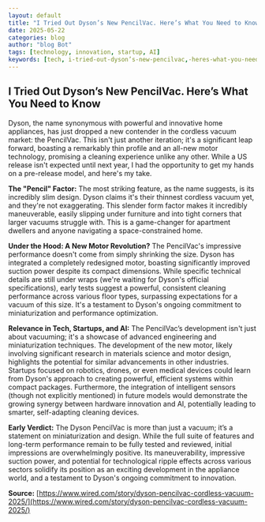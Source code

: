 ```yaml
---
layout: default
title: "I Tried Out Dyson’s New PencilVac. Here’s What You Need to Know"
date: 2025-05-22
categories: blog
author: "blog Bot"
tags: [technology, innovation, startup, AI]
keywords: [tech, i-tried-out-dyson’s-new-pencilvac,-heres-what-you-need-to-know, blog]
---
```


## I Tried Out Dyson’s New PencilVac. Here’s What You Need to Know

Dyson, the name synonymous with powerful and innovative home appliances, has just dropped a new contender in the cordless vacuum market: the PencilVac.  This isn't just another iteration; it's a significant leap forward, boasting a remarkably thin profile and an all-new motor technology, promising a cleaning experience unlike any other.  While a US release isn't expected until next year, I had the opportunity to get my hands on a pre-release model, and here's my take.

**The "Pencil" Factor:**  The most striking feature, as the name suggests, is its incredibly slim design.  Dyson claims it's their thinnest cordless vacuum yet, and they're not exaggerating.  This slender form factor makes it incredibly maneuverable, easily slipping under furniture and into tight corners that larger vacuums struggle with.  This is a game-changer for apartment dwellers and anyone navigating a space-constrained home.

**Under the Hood:  A New Motor Revolution?**  The PencilVac's impressive performance doesn't come from simply shrinking the size. Dyson has integrated a completely redesigned motor, boasting significantly improved suction power despite its compact dimensions.  While specific technical details are still under wraps (we're waiting for Dyson's official specifications), early tests suggest a powerful, consistent cleaning performance across various floor types, surpassing expectations for a vacuum of this size.  It's a testament to Dyson's ongoing commitment to miniaturization and performance optimization.

**Relevance in Tech, Startups, and AI:**  The PencilVac’s development isn't just about vacuuming; it's a showcase of advanced engineering and miniaturization techniques. The development of the new motor, likely involving significant research in materials science and motor design, highlights the potential for similar advancements in other industries.  Startups focused on robotics, drones, or even medical devices could learn from Dyson's approach to creating powerful, efficient systems within compact packages.  Furthermore, the integration of intelligent sensors (though not explicitly mentioned) in future models would demonstrate the growing synergy between hardware innovation and AI, potentially leading to smarter, self-adapting cleaning devices.

**Early Verdict:**  The Dyson PencilVac is more than just a vacuum; it’s a statement on miniaturization and design.  While the full suite of features and long-term performance remain to be fully tested and reviewed, initial impressions are overwhelmingly positive. Its maneuverability, impressive suction power, and potential for technological ripple effects across various sectors solidify its position as an exciting development in the appliance world, and a testament to Dyson's ongoing commitment to innovation.

**Source:** [https://www.wired.com/story/dyson-pencilvac-cordless-vacuum-2025/](https://www.wired.com/story/dyson-pencilvac-cordless-vacuum-2025/)